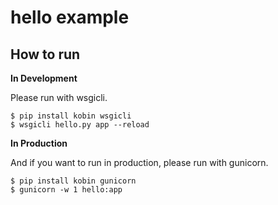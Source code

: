 # hello example

## How to run

**In Development**

Please run with wsgicli.

```console
$ pip install kobin wsgicli
$ wsgicli hello.py app --reload
```

**In Production**

And if you want to run in production, please run with gunicorn.

```console
$ pip install kobin gunicorn
$ gunicorn -w 1 hello:app
```
